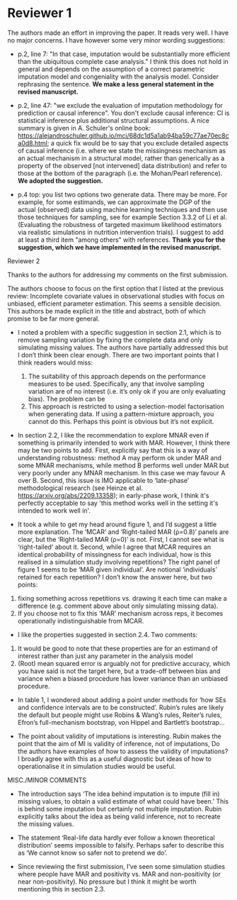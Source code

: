 # Reviewer 1

The authors made an effort in improving the paper. It reads very well. I have no major concerns. I have however some very minor wording suggestions:

- p.2, line 7: "In that case, imputation would be substantially more efficient than the ubiquitous complete case analysis." I think this does not hold in general and depends on the assumption of a correct parametric imputation model and congeniality with the analysis model. Consider rephrasing the sentence.
**We make a less general statement in the revised manuscript.**

- p.2, line 47: "we exclude the evaluation of imputation methodology for prediction or causal inference". You don't exclude causal inference: CI is statistical inference plus additional structural assumptions. A nice summary is given in A. Schuler's online book: https://alejandroschuler.github.io/mci/68dc1d5a1ab94ba59c77ae70ec8ca0d8.html; a quick fix would be to say that you exclude detailed aspects of causal inference (i.e. where we state the missingness mechanism as an actual mechanism in a structural model, rather than generically as a property of the observed [not intervened] data distribution) and refer to those at the bottom of the paragraph (i.e. the Mohan/Pearl reference).
**We adopted the suggestion.**

- p.4 top: you list two options two generate data. There may be more. For example, for some estimands, we can approximate the DGP of the actual (observed) data using machine learning techniques and then use those techniques for sampling, see for example Section 3.3.2 of Li et al. (Evaluating the robustness of targeted maximum likelihood estimators via realistic simulations in nutrition intervention trials). I suggest to add at least a third item "among others" with references.
**Thank you for the suggestion, which we have implemented in the revised manuscript.**


Reviewer 2

Thanks to the authors for addressing my comments on the first submission.

The authors choose to focus on the first option that I listed at the previous review: Incomplete covariate values in observational studies with focus on unbiased, efficient parameter estimation. This seems a sensible decision. This authors be made explicit in the title and abstract, both of which promise to be far more general.

- I noted a problem with a specific suggestion in section 2.1, which is to remove sampling variation by fixing the complete data and only simulating missing values. The authors have partially addressed this but I don’t think been clear enough. There are two important points that I think readers would miss:

  1. The suitability of this approach depends on the performance measures to be used. Specifically, any that involve sampling variation are of no interest (i.e. it’s only ok if you are only evaluating bias). The problem can be
  2. This approach is restricted to using a selection-model factorisation when generating data. If using a pattern-mixture approach, you cannot do this. Perhaps this point is obvious but it’s not explicit.

- In section 2.2, I like the recommendation to explore MNAR even if something is primarily intended to work with MAR. However, I think there may be two points to add. First, explicitly say that this is a way of understanding robustness: method A may perform ok under MAR and some MNAR mechanisms, while method B performs well under MAR but very poorly under any MNAR mechanism. In this case we may favour A over B. Second, this issue is IMO applicable to ‘late-phase’ methodological research (see Heinze et al. https://arxiv.org/abs/2209.13358); in early-phase work, I think it's perfectly acceptable to say 'this method works well in the setting it's intended to work well in'.

- It took a while to get my head around figure 1, and I’d suggest a little more explanation. The ‘MCAR’ and ‘Right-tailed MAR (ρ=0.8)’ panels are clear, but the ‘Right-tailed MAR (ρ=0)’ is not. First, I cannot see what is ‘right-tailed’ about it. Second, while I agree that MCAR requires an identical probability of missingness for each individual, how is this realised in a simulation study involving repetitions? The right panel of figure 1 seems to be ‘MAR given individual’. Are notional ‘individuals’ retained for each repetition? I don’t know the answer here, but two points:
1. fixing something across repetitions vs. drawing it each time can make a difference (e.g. comment above about only simulating missing data).
2. If you choose not to fix this ‘MAR’ mechanism across reps, it becomes operationally indistinguishable from MCAR.

- I like the properties suggested in section 2.4. Two comments:
1. It would be good to note that these properties are for an estimand of interest rather than just any parameter in the analysis model
2. (Root) mean squared error is arguably not for predictive accuracy, which you have said is not the target here, but a trade-off between bias and variance when a biased procedure has lower variance than an unbiased procedure.

- In table 1, I wondered about adding a point under methods for ‘how SEs and confidence intervals are to be constructed’. Rubin’s rules are likely the default but people might use Robins & Wang’s rules, Reiter’s rules, Efron’s full-mechanism bootstrap, von Hippel and Bartlett’s bootstrap…

- The point about validity of imputations is interesting. Rubin makes the point that the aim of MI is validity of inference, not of imputations,  Do the authors have examples of how to assess the validity of imputations? I broadly agree with this as a useful diagnostic but ideas of how to operationalise it in simulation studies would be useful.

MISC./MINOR COMMENTS
- The introduction says ‘The idea behind imputation is to impute (fill in) missing values, to obtain a valid estimate of what could have been.’ This is behind some imputation but certainly not multiple imputation. Rubin explicitly talks about the idea as being valid inference, not to recreate the missing values.

- The statement ‘Real-life data hardly ever follow a known theoretical distribution’ seems impossible to falsify. Perhaps safer to describe this as ‘We cannot know so safer not to pretend we do’.

- Since reviewing the first submission, I’ve seen some simulation studies where people have MAR and positivity vs. MAR and non-positivity (or near non-positivity). No pressure but I think it might be worth mentioning this in section 2.3.
